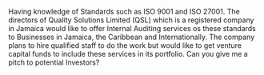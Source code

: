 
Having knowledge of Standards such as ISO 9001 and ISO 27001. The directors of Quality Solutions Limited (QSL) which is a registered company in Jamaica would like to offer Internal Auditing services os these standards to Businesses in Jamaica, the Caribbean and Internationally. The company plans to hire qualified staff to do the work but would like to get venture capital funds to include these services in its portfolio. Can you give me a pitch to potential Investors?


